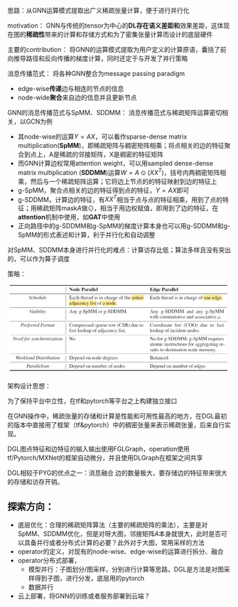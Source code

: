 思路：从GNN运算模式提取出广义稀疏张量计算，便于进行并行化

motivation：
GNN与传统的tensor为中心的**DL存在语义差距和**效果差距，这体现在图的**稀疏性**带来的计算和存储方式和为了密集张量计算而设计的底层硬件

主要的contribution：
将GNN的运算模式提取为用户定义的计算原语，囊括了前向推导路径和反向传播的梯度计算，同时还定于与开发了并行策略

消息传播范式：
将各种GNN整合为message passing paradigm
* edge-wise**传递**边与相连的节点的信息
* node-wide**聚合**来自边的信息并且更新节点

GNN的消息传播范式与SpMM、SDDMM：
消息传播范式与稀疏矩阵运算密切相关，以GCN为例
* 其node-wise的运算$Y=AX$，可以看作sparse-dense matrix multiplication(**SpMM**)，即稀疏矩阵与稠密矩阵相乘；将点相关的边的特征聚合到点上，A是稀疏的邻接矩阵，X是稠密的特征矩阵
* 而GNN计算边权常用attention weight，可以用sampled dense-dense matrix multiplication (**SDDMM**)运算$W=A\odot(XX^{T})$，括号内两稠密矩阵相乘，然后与一个稀疏矩阵运算；它将边上节点的的特征映射到边的特征上
* g-SpMM，聚合点相关的边的特征得到点的特征，$Y=AX$即可
* g-SDDMM，计算边的特征，有$XX^{T}$相当于点与点的特征相乘，用到了点的特征；用稀疏矩阵mask$A$做$\odot$，相当于用边权赋值，即用到了边的特征，在**attention**机制中使用，如**GAT**中使用
* 正向路径中的g-SDDMM和g-SpMM的梯度计算本身也可以用g-SDDMM和g-SpMM的形式表述和计算，利于并行化和自动调整

对SpMM、SDDMM本身进行并行化的难点：计算访存比低；算法多样且没有突出的，可以作为算子调度

策略：
![](./pics/dpl1.png)

架构设计思想：

为了保持平台中立性，在tf和pytorch等平台之上构建独立接口

在GNN操作中，稀疏张量的存储和计算是性能和可用性最高的地方，在DGL最初的版本中直接用了框架（tf&pytorch）中的稠密张量来表示稀疏张量，后来自行实现。

DGL图点特征和边特征的输入输出使用FGLGraph，operation使用tf/Pytorch/MXNet的框架自动微分，并且使用DLGraph在框架之间共享

DGL相较于PYG的优点之一：消息融合
边的数量极大，要存储边的特征带来很大的存储和访存开销。

## 探索方向：
* 底层优化：合理的稀疏矩阵算法（主要的稀疏矩阵的乘法），主要是对SpMM、SDDMM优化，但是对呀大图，邻接矩阵$A$本身就很大，此时是否可以具备并行或者分布式计算的必要？此外对于大图，常用采样的方法
* operator的定义，对现有的node-wise、edge-wise的运算进行拆分、融合
* operator分布式部署，
    * 模型并行：子图划分/图采样，分别进行计算等思路，DGL是方法是对图采样得到子图，进行分发，底层用的pytorch
    * 数据并行
* 云上部署，将GNN的训练或者服务部署到云端？